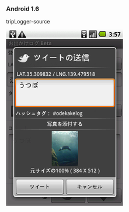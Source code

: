 ### Android 1.6

tripLogger-source

![ツイート画面](https://raw.githubusercontent.com/yojio/tripLogger/master/screenshot/tweet.png)
